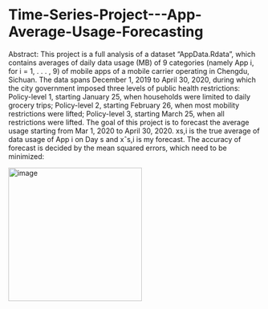 # Time-Series-Project---App-Average-Usage-Forecasting

Abstract:
This project is a full analysis of a dataset “AppData.Rdata”, which contains averages of daily data usage (MB) of 9 categories (namely App i, for i = 1, . . . , 9) of mobile apps of a mobile carrier operating in Chengdu, Sichuan. The data spans December 1, 2019 to April 30, 2020, during which the city government imposed three levels of public health restrictions: Policy-level 1, starting January 25, when households were limited to daily grocery trips; Policy-level 2, starting February 26, when most mobility restrictions were lifted; Policy-level 3, starting March 25, when all restrictions were lifted. 
The goal of this project is to forecast the average usage starting from Mar 1, 2020 to April 30, 2020. xs,i is the true average of data usage of App i on Day s and xˆs,i is my forecast. The accuracy of forecast is decided by the mean squared errors, which need to be minimized:

<img width="266" alt="image" src="https://github.com/DoraZhuu/Time-Series-Project---App-Average-Usage-Forecasting/assets/123046925/6fd8bdfa-3a64-4729-a985-ec112c579c32">


